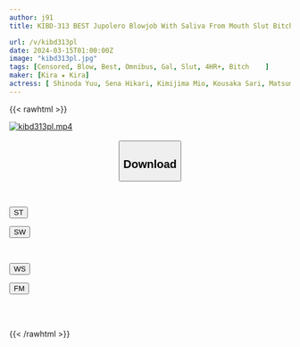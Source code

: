 ```yaml
---
author: j91
title: KIBD-313 BEST Jupolero Blowjob With Saliva From Mouth Slut Bitches Who Can Instantly Suck Any Dick

url: /v/kibd313pl
date: 2024-03-15T01:00:00Z
image: "kibd313pl.jpg"
tags: [Censored, Blow, Best, Omnibus, Gal, Slut, 4HR+, Bitch	]
maker: [Kira ★ Kira]
actress: [ Shinoda Yuu, Sena Hikari, Kimijima Mio, Kousaka Sari, Matsumoto Ichika, Saeki Yumika, Tsubaki Rika,  Himesaki Hana, Narumi Miu, Kitano Mina]
---
```



{{< rawhtml >}}

<div class="video" data-videoid="a7B1Oj4jMxHbeP">
    <a href="javascript:;">
        <img src="/v/kibd313pl/kibd313pl.jpg" width="WIDTH" height="HEIGHT" alt="kibd313pl.mp4" loading="lazy">
    </a>
</div>

<script type="text/javascript" src="https://j91.asia/asset/on-demand-st.js"></script>

<br>
  <link rel="stylesheet" href="https://j91.asia/asset/bs5.css">
  
  <center>
  <button class="btn btn-primary" type="button" data-bs-toggle="collapse" data-bs-target=".multi-collapse" aria-expanded="false" aria-controls="multiCollapseExample1 multiCollapseExample2"><h2>Download</h2></button></center>
</p>
<div class="row">
  <div class="col">
    <div class="collapse multi-collapse" id="multiCollapseExample1">
      <div class="card card-body">
	      	      <br>
<div class="buttons">  
<p><a href="https://streamtape.to/v/a7B1Oj4jMxHbeP" target="_blank"><button class="btn-hover color-3"><i class="fa fa-download"></i> ST</button></a></p>
<p><a href="https://cdnwish.com/51qz25qd9fmv" target="_blank"><button class="btn-hover color-2"><i class="fa fa-download"></i> SW</button></a></p></div>
    </div>
  </div>
</div>
  <div class="col">
    <div class="collapse multi-collapse" id="multiCollapseExample2">
      <div class="card card-body">
	      <br>
<div class="buttons">
<p><a href="javascript:;"><button class="btn-hover color-9"><i class="fa fa-download"></i> WS</button></a></p>
<p><a href="javascript:;"><button class="btn-hover color-8"><i class="fa fa-download"></i> FM</button></a></p></div>
<br><br>
      </div>
    </div>
  </div>
</div>

{{< /rawhtml >}}
